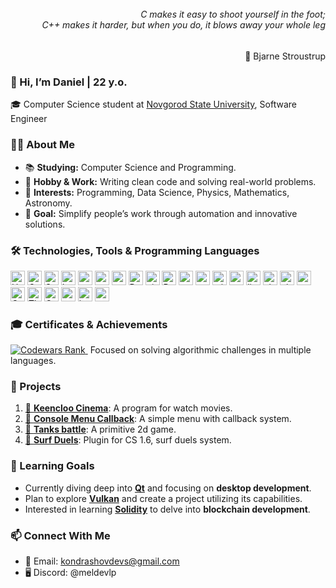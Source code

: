 <div align="right">
<h6 style="margin-top: 0.1em;">C makes it easy to shoot yourself in the foot; <br/>C++ makes it harder, but when you do, it blows away your whole leg</h6>
</div>
<div align="right">🌱 Bjarne Stroustrup</div>

<div align="left">
  <h3>👋 Hi, I’m Daniel | 22 y.o.</h3>
  <p>🎓 Computer Science student at <a href="https://novsu.ru" target="_blank">Novgorod State University</a>, Software Engineer</p>
</div>

### 👨‍💻 About Me
- 📚 **Studying:** Computer Science and Programming.  
- 💼 **Hobby & Work:** Writing clean code and solving real-world problems.  
- 🌌 **Interests:** Programming, Data Science, Physics, Mathematics, Astronomy.  
- 🎯 **Goal:** Simplify people’s work through automation and innovative solutions.  

### 🛠 Technologies, Tools & Programming Languages
<div align="left">
<img src="https://img.shields.io/badge/HTML5-282C34?logo=html5&logoColor=E34F26" alt="HTML5 logo" title="HTML5" height="23" />
<img src="https://img.shields.io/badge/CSS3-282C34?logo=css3&logoColor=1572B6" alt="CSS3 logo" title="CSS3" height="23" />
<img src="https://img.shields.io/badge/Sass-282C34?logo=Sass&logoColor=F5517F" alt="Sass logo" title="Sass" height="23" />
<img src="https://img.shields.io/badge/Less-282C34?logo=Less&logoColor=649ad2" alt="Less logo" title="Less" height="23"/>
<img src="https://img.shields.io/badge/WordPress-282C34?logo=wordpress&logoColor=0087be" alt="wp logo" title="wp" height="23"/>
<img src="https://img.shields.io/badge/MySQL-282C34?logo=MySQL&logoColor=F29111" alt="mysql logo" title="mysql" height="23"/>
<img src="https://img.shields.io/badge/SQLite-282C34?logo=SQLite&logoColor=008dd0" alt="sqlite logo" title="sqlite" height="23"/>
<img src="https://img.shields.io/badge/PHP-282C34?logo=PHP&logoColor=787cb4" alt="PHP logo" title="PHP" height="23" />
<img src="https://img.shields.io/badge/git-282C34?logo=git&logoColor=F05032" alt="git logo" title="Git" height="23" />
<img src="https://img.shields.io/badge/PyCharm-282C34?logo=Pycharm&logoColor=fff" alt="Pycharm logo" title="pycharm" height="23"/>
<img src="https://img.shields.io/badge/Visual%20Studio-282C34?logo=visual-studio&logoColor=b179f1" alt="msvc logo" title="msvc" height="23"/>
<img src="https://img.shields.io/badge/VS%20Code-282C34?logo=visualstudiocode&logoColor=47aef3" alt="vscode logo" title="vscode" height="23"/>
<img src="https://img.shields.io/badge/Windows-282C34?logo=Windows10&logoColor=00aff1" alt="win10 logo" title="win10" height="23"/>
<img src="https://img.shields.io/badge/PowerShell-282C34?logo=powershell&logoColor=0377bd" alt="psh logo" title="psh" height="23"/>
<img src="https://img.shields.io/badge/Linux-282C34?logo=Linux&logoColor=fff" alt="linux logo" title="linux" height="23"/>
<img src="https://img.shields.io/badge/BASH-282C34?logo=gnu-bash&logoColor=fff" alt="sh logo" title="sh" height="23"/>
<img src="https://img.shields.io/badge/VBA%20(Excel)-282C34?logo=MicrosoftExcel&logoColor=00f900" alt="vba logo" title="vba" height="23"/>
<img src="https://img.shields.io/badge/Python-282C34?logo=Python&logoColor=fff" alt="py logo" title="py" height="23"/>
<img src="https://img.shields.io/badge/C++-282C34?logo=cplusplus&logoColor=649ad2" alt="C++ logo" title="c++" height="23"/>
<img src="https://img.shields.io/badge/The%20C-282C34?logo=C&logoColor=a9b9cb" alt="The C logo" title="C" height="23"/>
<img src="https://img.shields.io/badge/Qt%20Framework-282C34?logo=Qt&logoColor=2CDE85" alt="Qt" title="Qt" height="23"/>
<img src="https://img.shields.io/badge/CMake-282C34?logo=cmake&logoColor=c70000" alt="cmake" title="cmake" height="23"/>
<img src="https://img.shields.io/badge/JSON-282C34?logo=json&logoColor=8d8c8a" alt="json" title="JSON" height="23"/>
<img src="https://img.shields.io/badge/Telegram%20Bots-282C34?logo=telegram&logoColor=55baec" alt="tg" title="telegram bots" height="23"/>
</div>

### 🎓 Certificates & Achievements
<div>
  <a href="https://www.codewars.com/users/indydevlp">
    <img src="https://www.codewars.com/users/indydevlp/badges/micro" alt="Codewars Rank" >
  </a>
  <span>&nbsp;Focused on solving algorithmic challenges in multiple languages.</span>
</div>

### 🔗 Projects
1. [🔗 **Keencloo Cinema**](https://github.com/mEldevlp/Keencloo-Cinema): A program for watch movies.
2. [🔗 **Console Menu Callback**](https://github.com/mEldevlp/console-menu-callback-winapi): A simple menu with callback system.
3. [🔗 **Tanks battle**](https://github.com/mEldevlp/battle-city): A primitive 2d game.
4. [🔗 **Surf Duels**](https://github.com/mEldevlp/surf-duels): Plugin for CS 1.6, surf duels system.

### 📖 Learning Goals
- Currently diving deep into [**Qt**](https://www.qt.io/) and focusing on **desktop development**.
- Plan to explore [**Vulkan**](https://vulkan.lunarg.com/) and create a project utilizing its capabilities.
- Interested in learning [**Solidity**](https://soliditylang.org/) to delve into **blockchain development**.

### 📫 Connect With Me
- 📧 Email: kondrashovdevs@gmail.com
- 🖥️ Discord: @meldevlp
